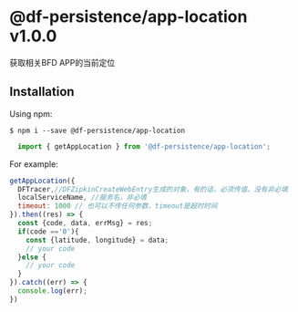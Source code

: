# @df-persistence/app-location v1.0.0

  获取相关BFD APP的当前定位
  

## Installation

  Using npm:

  ```shell
  $ npm i --save @df-persistence/app-location
  ```

  ```js
    import { getAppLocation } from '@df-persistence/app-location';
  ```

  For example:

  ```js
  getAppLocation({
    DFTracer,//DFZipkinCreateWebEntry生成的对象，有的话，必须传值，没有非必填
    localServiceName, //服务名，非必填
    timeout: 1000 // 也可以不传任何参数，timeout是超时时间
  }).then((res) => {
    const {code, data, errMsg} = res;
    if(code =='0'){
      const {latitude, longitude} = data;
      // your code
    }else {
      // your code
    }
  }).catch((err) => {
    console.log(err);
  })

